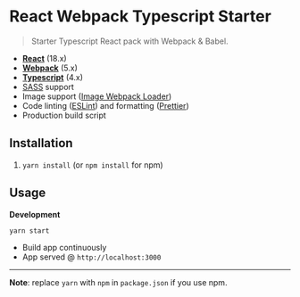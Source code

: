# React Webpack Typescript Starter
> Starter Typescript React pack with Webpack & Babel.

* **[React](https://facebook.github.io/react/)** (18.x)
* **[Webpack](https://webpack.js.org/)** (5.x)
* **[Typescript](https://www.typescriptlang.org/)** (4.x)
* [SASS](http://sass-lang.com/) support
* Image support ([Image Webpack Loader](https://github.com/tcoopman/image-webpack-loader))
* Code linting ([ESLint](https://github.com/eslint/eslint)) and formatting ([Prettier](https://github.com/prettier/prettier))
* Production build script

## Installation
1. `yarn install` (or `npm install` for npm)

## Usage
**Development**

`yarn start`

* Build app continuously 
* App served @ `http://localhost:3000`

---

**Note**: replace `yarn` with `npm` in `package.json` if you use npm.